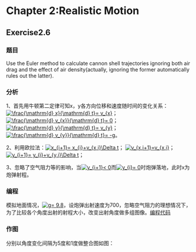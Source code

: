 # Chapter 2:Realistic Motion
## Exercise2.6
### 题目
Use the Euler method to calculate cannon shell trajectories ignoring both air drag and the effect of air density(actually, ignoring the 
former automatically rules out the latter). 
### 分析
1、首先用牛顿第二定律可知x，y各方向位移和速度随时间的变化关系：<a href="http://www.codecogs.com/eqnedit.php?latex=\frac{\mathrm{d}&space;x}{\mathrm{d}&space;t}=&space;v_{x}" target="_blank"><img src="http://latex.codecogs.com/png.latex?\frac{\mathrm{d}&space;x}{\mathrm{d}&space;t}=&space;v_{x}" title="\frac{\mathrm{d} x}{\mathrm{d} t}= v_{x}" /></a>；
<a href="http://www.codecogs.com/eqnedit.php?latex=\frac{\mathrm{d}&space;v_{x}}{\mathrm{d}&space;t}=&space;0" target="_blank"><img src="http://latex.codecogs.com/png.latex?\frac{\mathrm{d}&space;v_{x}}{\mathrm{d}&space;t}=&space;0" title="\frac{\mathrm{d} v_{x}}{\mathrm{d} t}= 0" /></a>；
<a href="http://www.codecogs.com/eqnedit.php?latex=\frac{\mathrm{d}&space;y}{\mathrm{d}&space;t}=&space;v_{y}" target="_blank"><img src="http://latex.codecogs.com/png.latex?\frac{\mathrm{d}&space;y}{\mathrm{d}&space;t}=&space;v_{y}" title="\frac{\mathrm{d} y}{\mathrm{d} t}= v_{y}" /></a>；
<a href="http://www.codecogs.com/eqnedit.php?latex=\frac{\mathrm{d}&space;v_{y}}{\mathrm{d}&space;t}=&space;-g" target="_blank"><img src="http://latex.codecogs.com/png.latex?\frac{\mathrm{d}&space;v_{y}}{\mathrm{d}&space;t}=&space;-g" title="\frac{\mathrm{d} v_{y}}{\mathrm{d} t}= -g" /></a>。

2、利用欧拉法：<a href="http://www.codecogs.com/eqnedit.php?latex=x_{i&plus;1}=&space;x_{i}&plus;v_{x,i}\Delta&space;t" target="_blank"><img src="http://latex.codecogs.com/png.latex?x_{i&plus;1}=&space;x_{i}&plus;v_{x,i}\Delta&space;t" title="x_{i+1}= x_{i}+v_{x,i}\Delta t" /></a>；
<a href="http://www.codecogs.com/eqnedit.php?latex=v_{x,i&plus;1}=v_{x,i}" target="_blank"><img src="http://latex.codecogs.com/png.latex?v_{x,i&plus;1}=v_{x,i}" title="v_{x,i+1}=v_{x,i}" /></a>；
<a href="http://www.codecogs.com/eqnedit.php?latex=y_{i&plus;1}=&space;y_{i}&plus;v_{y,i}\Delta&space;t" target="_blank"><img src="http://latex.codecogs.com/png.latex?y_{i&plus;1}=&space;y_{i}&plus;v_{y,i}\Delta&space;t" title="y_{i+1}= y_{i}+v_{y,i}\Delta t" /></a>；

3、忽略了空气阻力等的影响，当<a href="http://www.codecogs.com/eqnedit.php?latex=y_{i&plus;1}<&space;0" target="_blank"><img src="http://latex.codecogs.com/png.latex?y_{i&plus;1}<&space;0" title="y_{i+1}< 0" /></a>而<a href="http://www.codecogs.com/eqnedit.php?latex=y_{i}=&space;0" target="_blank"><img src="http://latex.codecogs.com/png.latex?y_{i}=&space;0" title="y_{i}= 0" /></a>时炮弹落地，此时x为炮弹射程。

### 编程
模拟地面情况，<a href="http://www.codecogs.com/eqnedit.php?latex=g=&space;9.8" target="_blank"><img src="http://latex.codecogs.com/png.latex?g=&space;9.8" title="g= 9.8" /></a>，设炮弹出射速度为700，忽略空气阻力的理想情况下，为了比较各个角度出射的射程大小，改变出射角度做多组图像。[编程代码](https://github.com/houxudong1997/compuational_physics_N2015301020064/blob/master/cannonshell.py)

### 作图
分别以角度变化间隔为5度和1度做整合图如图：
